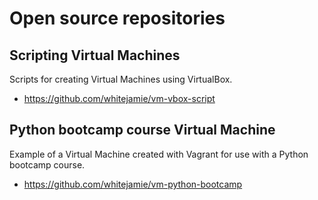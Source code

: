 # Open source repositories

## Scripting Virtual Machines

Scripts for creating Virtual Machines using VirtualBox.

- <https://github.com/whitejamie/vm-vbox-script>

## Python bootcamp course Virtual Machine

Example of a Virtual Machine created with Vagrant for use with a Python bootcamp course.

- <https://github.com/whitejamie/vm-python-bootcamp>
